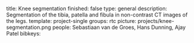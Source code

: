 title: Knee segmentation
finished: false
type: general
description: Segmentation of the tibia, patella and fibula in non-contrast CT images of the legs.
template: project-single
groups: rtc
picture: projects/knee-segmentation.png
people: Sebastiaan van de Groes, Hans Dunning, Ajay Patel
bibkeys: 


